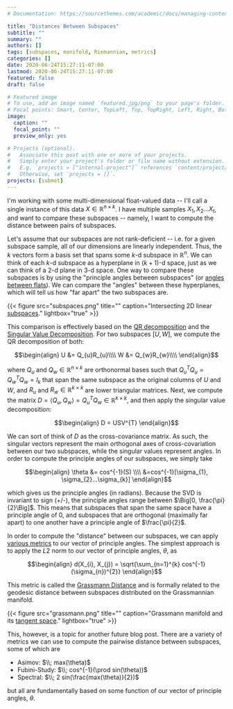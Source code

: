 ```yaml
---
# Documentation: https://sourcethemes.com/academic/docs/managing-content/

title: "Distances Between Subspaces"
subtitle: ""
summary: ""
authors: []
tags: [subspaces, manifold, Riemannian, metrics]
categories: []
date: 2020-06-24T15:27:11-07:00
lastmod: 2020-06-24T15:27:11-07:00
featured: false
draft: false

# Featured image
# To use, add an image named `featured.jpg/png` to your page's folder.
# Focal points: Smart, Center, TopLeft, Top, TopRight, Left, Right, BottomLeft, Bottom, BottomRight.
image:
  caption: ""
  focal_point: ""
  preview_only: yes

# Projects (optional).
#   Associate this post with one or more of your projects.
#   Simply enter your project's folder or file name without extension.
#   E.g. `projects = ["internal-project"]` references `content/project/deep-learning/index.md`.
#   Otherwise, set `projects = []`.
projects: [submet]
---
```


I'm working with some multi-dimensional float-valued data -- I'll call a single instance of this data $X \in \mathbb{R}^{n \times k}$.  I have multiple samples $X_{1}, X_{2}...X_{t}$, and want to compare these subspaces -- namely, I want to compute the distance between pairs of subspaces.

Let's assume that our subspaces are not rank-deficient -- i.e. for a given subspace sample, all of our dimensions are linearly independent.  Thus, the $k$ vectors form a basis set that spans some $k$-d subspace in $\mathbb{R}^{n}$.  We can think of each $k$-d subspace as a hyperplane in $(k+1)$-d space, just as we can think of a 2-d plane in 3-d space.  One way to compare these subspaces is by using the "principle angles between subspaces" (or [angles between flats](https://en.wikipedia.org/wiki/Angles_between_flats)).  We can compare the "angles" between these hyperplanes, which will tell us how "far apart" the two subspaces are.

{{< figure src="subspaces.png" title="" caption="Intersecting 2D linear [subspaces](https://www.researchgate.net/publication/327930102_Optimal_Exploitation_of_Subspace_Prior_Information_in_Matrix_Sensing)." lightbox="true" >}}


This comparison is effectively based on the [QR decomposition](https://en.wikipedia.org/wiki/QR_decomposition) and the [Singular Value Decomposition](https://en.wikipedia.org/wiki/Singular_value_decomposition).  For two subspaces $[U, W]$, we compute the QR decomposition of both:

$$\begin{align}
U &= Q_{u}R_{u}\\\\
W &= Q_{w}R_{w}\\\\
\end{align}$$

where $Q_{u}$ and $Q_{w} \in \mathbb{R}^{n \times k}$ are orthonormal bases such that $Q_{u}^{T}Q_{u} = Q_{w}^{T}Q_{w} = I_{k}$ that span the same subspace as the original columns of $U$ and $W$, and $R_{u}$ and $R_{w} \in \mathbb{R}^{k \times k}$ are lower triangular matrices.  Next, we compute the matrix $D = \langle Q_{u}, Q_{w} \rangle = Q_{u}^{T} Q_{w} \in \mathbb{R}^{k \times k}$, and then apply the singular value decomposition:

$$\begin{align}
D = USV^{T}
\end{align}$$

We can sort of think of $D$ as the cross-covariance matrix.  As such, the singular vectors represent the main orthogonal axes of cross-covariation between our two subspaces, while the singular values represent angles.  In order to compute the principle angles of our subspaces, we simply take 

$$\begin{align}
\theta &= cos^{-1}(S) \\\\
&=cos^{-1}[\sigma_{1}, \sigma_{2}...\sigma_{k}]
\end{align}$$

which gives us the principle angles (in radians).  Because the SVD is invariant to sign (+/-), the principle angles range between $\Big[0, \frac{\pi}{2}\Big]$.  This means that subspaces that span the same space have a principle angle of 0, and subspaces that are orthogonal (maximally far apart) to one another have a principle angle of $\frac{\pi}{2}$.

In order to compute the "distance" between our subspaces, we can apply [various metrics](https://galton.uchicago.edu/~lekheng/work/schubert.pdf) to our vector of principle angles.  The simplest approach is to apply the $L2$ norm to our vector of principle angles, $\theta$, as

$$\begin{align}
d(X_{i}, X_{j}) = \sqrt{\sum_{n=1}^{k} cos^{-1}(\sigma_{n})^{2}}
\end{align}$$

This metric is called the [Grassmann Distance](http://www.eeci-institute.eu/GSC2011/Photos-EECI/EECI-GSC-2011-M5/book_AMS.pdf) and is formally related to the geodesic distance between subspaces distributed on the Grassmannian manifold.  

{{< figure src="grassmann.png" title="" caption="Grassmann manifold and its [tangent space](https://deepai.org/publication/automatic-recognition-of-space-time-constellations-by-learning-on-the-grassmann-manifold-extended-version)." lightbox="true" >}}


This, however, is a topic for another future blog post.  There are a variety of metrics we can use to compute the pairwise distance between subspaces, some of which are

 * Asimov: $\\; max(\theta)$
 * Fubini-Study:  $\\; cos^{-1}(\prod sin(\theta))$
 * Spectral:  $\\; 2 sin(\frac{max(\theta)}{2})$
 
but all are fundamentally based on some function of our vector of principle angles, $\theta$.